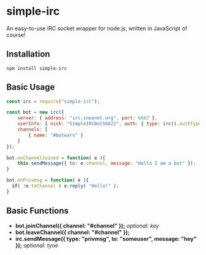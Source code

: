 # simple-irc
An easy-to-use IRC socket wrapper for node.js, written in JavaScript of course!

## Installation
```
npm install simple-irc
```

## Basic Usage
```js
const irc = require("simple-irc");

const bot = new irc({
	server: { address: "irc.snoonet.org", port: 6667 },
	userInfo: { nick: "SimpleIRCBot56622", auth: { type: irc().authType.none } },
	channels: [
		{ name: "#botwars" }
	]
});

bot.onChannelJoined = function( e ){
	this.sendMessage({ to: e.channel, message: "Hello I am a bot" });
}

bot.onPrivmsg = function( e ){
  if( !e.toChannel ) e.reply( "Hello!" );
}
```
## Basic Functions

- **bot.joinChannel({ channel: "#channel" });** *optional: key*
- **bot.leaveChannel({ channel: "#channel" });**
- **irc.sendMessage({ type: "privmsg", to: "someuser", message: "hey" });** *optional: tyoe*